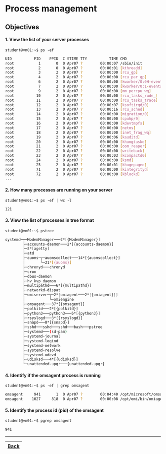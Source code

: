 # Process management

## Objectives

#### 1. View the list of your server processes

`student@vm01:~$ ps -ef`

```bash
UID          PID    PPID  C STIME TTY          TIME CMD
root           1       0  0 Apr07 ?        00:00:07 /sbin/init
root           2       0  0 Apr07 ?        00:00:01 [kthreadd]
root           3       2  0 Apr07 ?        00:00:00 [rcu_gp]
root           4       2  0 Apr07 ?        00:00:00 [rcu_par_gp]
root           6       2  0 Apr07 ?        00:00:00 [kworker/0:0H-events_highpri]
root           7       2  0 Apr07 ?        00:00:00 [kworker/0:1-events]
root           9       2  0 Apr07 ?        00:00:00 [mm_percpu_wq]
root          10       2  0 Apr07 ?        00:00:00 [rcu_tasks_rude_]
root          11       2  0 Apr07 ?        00:00:00 [rcu_tasks_trace]
root          12       2  0 Apr07 ?        00:00:07 [ksoftirqd/0]
root          13       2  0 Apr07 ?        00:00:16 [rcu_sched]
root          14       2  0 Apr07 ?        00:00:00 [migration/0]
root          15       2  0 Apr07 ?        00:00:00 [cpuhp/0]
root          16       2  0 Apr07 ?        00:00:00 [kdevtmpfs]
root          17       2  0 Apr07 ?        00:00:00 [netns]
root          18       2  0 Apr07 ?        00:00:00 [inet_frag_wq]
root          19       2  0 Apr07 ?        00:00:06 [kauditd]
root          20       2  0 Apr07 ?        00:00:00 [khungtaskd]
root          21       2  0 Apr07 ?        00:00:00 [oom_reaper]
root          22       2  0 Apr07 ?        00:00:00 [writeback]
root          23       2  0 Apr07 ?        00:00:03 [kcompactd0]
root          24       2  0 Apr07 ?        00:00:00 [ksmd]
root          25       2  0 Apr07 ?        00:00:01 [khugepaged]
root          71       2  0 Apr07 ?        00:00:00 [kintegrityd]
root          72       2  0 Apr07 ?        00:00:00 [kblockd]
...
```

#### 2. How many processes are running on your server

`student@vm01:~$ ps -ef | wc -l`

```bash
121
```

#### 3. View the list of processes in tree format

`student@vm01:~$ pstree`

```bash
systemd─┬─ModemManager───2*[{ModemManager}]
        ├─accounts-daemon───2*[{accounts-daemon}]
        ├─2*[agetty]
        ├─atd
        ├─auoms─┬─auomscollect───14*[{auomscollect}]
        │       └─21*[{auoms}]
        ├─chronyd───chronyd
        ├─cron
        ├─dbus-daemon
        ├─hv_kvp_daemon
        ├─multipathd───6*[{multipathd}]
        ├─networkd-dispat
        ├─omiserver─┬─2*[omiagent───2*[{omiagent}]]
        │           └─omiengine
        ├─omsagent───37*[{omsagent}]
        ├─polkitd───2*[{polkitd}]
        ├─python3───python3───5*[{python3}]
        ├─rsyslogd───3*[{rsyslogd}]
        ├─snapd───8*[{snapd}]
        ├─sshd───sshd───sshd───bash───pstree
        ├─systemd───(sd-pam)
        ├─systemd-journal
        ├─systemd-logind
        ├─systemd-network
        ├─systemd-resolve
        ├─systemd-udevd
        ├─udisksd───4*[{udisksd}]
        └─unattended-upgr───{unattended-upgr}
```

#### 4. Identify if the omsagent process is running

`student@vm01:~$ ps -ef | grep omsagent`

```bash
omsagent     941       1  0 Apr07 ?        00:04:40 /opt/microsoft/omsagent/ruby/bin/ruby /opt/microsoft/omsagent/bin/omsagent -d /var/opt/microsoft/omsagent/bd86f0a1-de9e-4b93-ac76-ad6c417b11ef/run/omsagent.pid -o /var/opt/microsoft/omsagent/bd86f0a1-de9e-4b93-ac76-ad6c417b11ef/log/omsagent.log -c /etc/opt/microsoft/omsagent/bd86f0a1-de9e-4b93-ac76-ad6c417b11ef/conf/omsagent.conf --no-supervisor
omsagent    1027     818  0 Apr07 ?        00:00:08 /opt/omi/bin/omiagent 9 10 --destdir / --providerdir /opt/omi/lib --loglevel WARNING
```

#### 5. Identify the process id (pid) of the omsagent

`student@vm01:~$ pgrep omsagent`

```bash
941
```
---
[Back](../README.md)| 
:----- |
